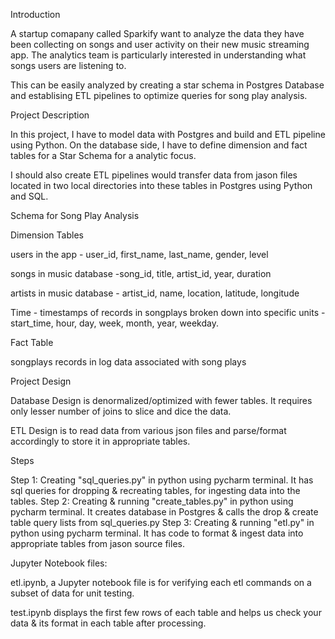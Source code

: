 

Introduction

A startup comapany called Sparkify want to analyze the data they have been collecting on songs and user activity on their new music streaming app. The analytics team is particularly interested in understanding what songs users are listening to.

This can be easily analyzed by creating a star schema in Postgres Database and establising ETL pipelines to optimize queries for song play analysis.

Project Description

In this project, I have to model data with Postgres and build and ETL pipeline using Python. On the database side, I have to define dimension and fact tables for a Star Schema for a analytic focus.

I should also create ETL pipelines would transfer data from jason files located in two local directories into these tables in Postgres using Python and SQL.

Schema for Song Play Analysis

Dimension Tables

users in the app - user_id, first_name, last_name, gender, level

songs in music database -song_id, title, artist_id, year, duration

artists in music database - artist_id, name, location, latitude, longitude

Time - timestamps of records in songplays broken down into specific units - start_time, hour, day, week, month, year, weekday.

Fact Table

songplays records in log data associated with song plays


Project Design

Database Design is denormalized/optimized with fewer tables. It requires only lesser number of joins to slice and dice the data.

ETL Design is to read data from various json files and parse/format accordingly to store it in appropriate tables.


Steps

Step 1: Creating "sql_queries.py" in python using pycharm terminal. It has sql queries for dropping & recreating tables, for ingesting data into the tables.
Step 2: Creating & running "create_tables.py" in python using pycharm terminal. It creates database in Postgres & calls the drop & create table query lists from sql_queries.py 
Step 3: Creating & running "etl.py" in python using pycharm terminal. It  has code to format & ingest data into appropriate tables from jason source files.       

Jupyter Notebook files:

etl.ipynb, a Jupyter notebook file is for verifying each etl commands on a subset of data for unit testing.

test.ipynb displays the first few rows of each table and helps us check your data & its format in each table after processing.

